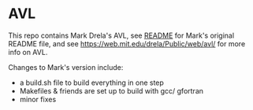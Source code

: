 # AVL

This repo contains Mark Drela's AVL,
see [README](README) for Mark's original README file,
and see https://web.mit.edu/drela/Public/web/avl/ for more info on AVL.

Changes to Mark's version include:

* a build.sh file to build everything in one step
* Makefiles & friends are set up to build with gcc/ gfortran
* minor fixes